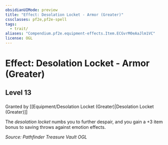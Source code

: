 ```yaml
---
obsidianUIMode: preview
title: "Effect: Desolation Locket - Armor (Greater)"
cssclasses: pf2e,pf2e-spell
tags:
  - trait/
aliases: "Compendium.pf2e.equipment-effects.Item.ECGvrM0eAaJlm1VC"
license: OGL
---
```

# Effect: Desolation Locket - Armor (Greater)
## Level 13
### 






Granted by [[Equipment/Desolation Locket (Greater)|Desolation Locket (Greater)]]

The _desolation locket_ numbs you to further despair, and you gain a +3 item bonus to saving throws against emotion effects.

*Source: Pathfinder Treasure Vault*
*OGL*